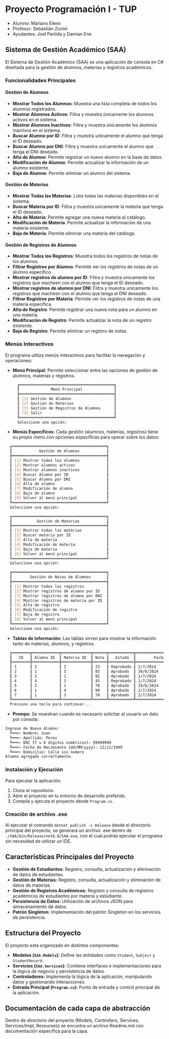 # Proyecto Programación I - TUP

- Alumno: Mariano Eleno
- Profesor: Sebastián Zunini
- Ayudantes: Joel Partida y Damian Ene

## Sistema de Gestión Académico (SAA)

El Sistema de Gestión Académico (SAA) es una aplicación de consola en C# diseñada para la gestión de alumnos, materias y registros académicos.

### Funcionalidades Principales

#### Gestión de Alumnos

- **Mostrar Todos los Alumnos**: Muestra una lista completa de todos los alumnos registrados.
- **Mostrar Alumnos Activos**: Filtra y muestra únicamente los alumnos activos en el sistema.
- **Mostrar Alumnos Inactivos**: Filtra y muestra únicamente los alumnos inactivos en el sistema.
- **Buscar Alumno por ID**: Filtra y muestra unicamente el alumno que tenga el ID deseado.
- **Buscar Alumno por DNI**: Filtra y muestra unicamente el alumno que tenga el DNI deseado. 
- **Alta de Alumno**: Permite registrar un nuevo alumno en la base de datos.
- **Modificación de Alumno**: Permite actualizar la información de un alumno existente.
- **Baja de Alumno**: Permite eliminar un alumno del sistema.

#### Gestión de Materias

- **Mostrar Todas las Materias**: Lista todas las materias disponibles en el sistema.
- **Buscar Materia por ID**: Filtra y muestra unicamente la materia que tenga el ID deseado.
- **Alta de Materia**: Permite agregar una nueva materia al catálogo.
- **Modificación de Materia**: Permite actualizar la información de una materia existente.
- **Baja de Materia**: Permite eliminar una materia del catálogo.

#### Gestión de Registros de Alumnos

- **Mostrar Todos los Registros**: Muestra todos los registros de notas de los alumnos.
- **Filtrar Registros por Alumno**: Permite ver los registros de notas de un alumno específico.
- **Mostrar registros de alumno por ID**: Filtra y muestra unicamente los registros que macheen con el alumno que tenga el ID deseado.
- **Mostrar registros de alumno por DNI**: Filtra y muestra unicamente los registros que macheen con el alumno que tenga el DNI deseado.
- **Filtrar Registros por Materia**: Permite ver los registros de notas de una materia específica.
- **Alta de Registro**: Permite registrar una nueva nota para un alumno en una materia.
- **Modificación de Registro**: Permite actualizar la nota de un registro existente.
- **Baja de Registro**: Permite eliminar un registro de notas.

### Menús Interactivos

El programa utiliza menús interactivos para facilitar la navegación y operaciones:

- **Menú Principal**: Permite seleccionar entre las opciones de gestión de alumnos, materias y registros.
  
  ```bash
    ╔══════════════════════════════════════════╗
    ║              Menú Principal              ║
    ╠══════════════════════════════════════════╣
    ║ [1] Gestión de Alumnos                   ║
    ║ [2] Gestión de Materias                  ║
    ║ [3] Gestión de Registros de Alumnos      ║
    ║ [4] Salir                                ║
    ╚══════════════════════════════════════════╝
    Seleccione una opción:
  ```
  
- **Menús Específicos**: Cada gestión (alumnos, materias, registros) tiene su propio menú con opciones específicas para operar sobre los datos:
  
```bash
  ╔══════════════════════════════════════════╗
  ║            Gestión de Alumnos            ║
  ╠══════════════════════════════════════════╣
  ║ [1] Mostrar todos los alumnos            ║
  ║ [2] Mostrar alumnos activos              ║
  ║ [3] Mostrar alumnos inactivos            ║
  ║ [4] Buscar Alumno por ID                 ║
  ║ [5] Buscar Alumno por DNI                ║
  ║ [6] Alta de alumno                       ║
  ║ [7] Modificación de alumno               ║
  ║ [8] Baja de alumno                       ║
  ║ [9] Volver al menú principal             ║
  ╚══════════════════════════════════════════╝
  Seleccione una opción:
```

```bash
  ╔══════════════════════════════════════════╗
  ║           Gestión de Materias            ║
  ╠══════════════════════════════════════════╣
  ║ [1] Mostrar todas las materias           ║
  ║ [2] Buscar materia por ID                ║
  ║ [3] Alta de materia                      ║
  ║ [4] Modificación de materia              ║
  ║ [5] Baja de materia                      ║
  ║ [6] Volver al menú principal             ║
  ╚══════════════════════════════════════════╝
  Seleccione una opción:
```

```bash
  ╔══════════════════════════════════════════╗
  ║        Gestión de Notas de Alumnos       ║
  ╠══════════════════════════════════════════╣
  ║ [1] Mostrar todos los registros          ║
  ║ [2] Mostrar registros de alumno por ID   ║
  ║ [3] Mostrar registros de alumno por DNI  ║
  ║ [4] Mostrar registros de materia por ID  ║
  ║ [5] Alta de registro                     ║
  ║ [6] Modificación de registro             ║
  ║ [7] Baja de registro                     ║
  ║ [8] Volver al menú principal             ║
  ╚══════════════════════════════════════════╝
  Seleccione una opción:
```
- **Tablas de información**: Las tablas sirven para mostrar la información tanto de materias, alumnos, y registros.

```bash
  ╔════════╦════════════╦═════════════╦══════╦═══════════╦════════════════════╗
  ║   ID   ║ Alumno ID  ║ Materia ID  ║ Nota ║   Estado  ║        Fecha       ║
  ╠════════╬════════════╬═════════════╬══════╬═══════════╠════════════════════╣
  ║ 1      ║ 2          ║ 2           ║ 33   ║ Reprobado ║ 2/7/2024           ║
  ║ 2      ║ 1          ║ 3           ║ 85   ║ Aprobado  ║ 30/6/2024          ║
  ║ 3      ║ 3          ║ 1           ║ 92   ║ Aprobado  ║ 1/7/2024           ║
  ║ 4      ║ 4          ║ 2           ║ 45   ║ Reprobado ║ 1/7/2024           ║
  ║ 5      ║ 2          ║ 1           ║ 78   ║ Aprobado  ║ 29/6/2024          ║
  ║ 6      ║ 1          ║ 4           ║ 90   ║ Aprobado  ║ 2/7/2024           ║
  ║ 7      ║ 1          ║ 3           ║ 70   ║ Aprobado  ║ 2/7/2024           ║
  ╚════════╩════════════╩═════════════╩══════╩═══════════╩════════════════════╝
  Presione una tecla para continuar...
```

- **Promps**: Se muestran cuando es necesario solicitar al usuario un dato por consola:

```bash
Ingreso de Nuevo Alumno:
  ╚═══> Nombre: Juan
  ╚═══> Apellido: Perez
  ╚═══> DNI (7 u 8 dígitos numéricos): 99999999
  ╚═══> Fecha de Nacimiento (dd/MM/yyyy): 12/12/1999
  ╚═══> Domicilio: Calle sin numero
Alumno agregado correctamente.
```

### Instalación y Ejecución

Para ejecutar la aplicación:

1. Clona el repositorio.
2. Abre el proyecto en tu entorno de desarrollo preferido.
3. Compila y ejecuta el proyecto desde `Program.cs`.

### Creación de archivo .exe

Al ejecutar el comando `dotnet publish -c Release` desde el directorio principal del proyecto, se generará un archivo .exe dentro de `./SAA/bin/Release/net8.0/SAA.exe`, con el cual podrás ejecutar el programa sin necesidad de utilizar un IDE.

## Características Principales del Proyecto

- **Gestión de Estudiantes:** Registro, consulta, actualización y eliminación de datos de estudiantes.
- **Gestión de Materias:** Registro, consulta, actualización y eliminación de datos de materias.
- **Gestión de Registros Académicos:** Registro y consulta de registros académicos de estudiantes por materia y estudiante.
- **Persistencia de Datos:** Utilización de archivos JSON para almacenamiento de datos.
- **Patrón Singleton:** Implementación del patrón Singleton en los servicios de persistencia.

## Estructura del Proyecto

El proyecto está organizado en distintos componentes:

- **Modelos (`SAA.Models`):** Define las entidades como `Student`, `Subject` y `StudentRecord`.
- **Servicios (`SAA.Services`):** Contiene interfaces e implementaciones para la lógica de negocio y persistencia de datos.
- **Controladores:** Implementa la lógica de la aplicación, manipulando datos y gestionando interacciones.
- **Entrada Principal (`Program.cs`):** Punto de entrada y control principal de la aplicación.

## Documentación de cada capa de abstracción

Dentro de directorio del proyecto (Models, Controllers, Services, Services/Impl, Resourses) se encuntra un archivo Readme.md con documentación especifica para la capa.
